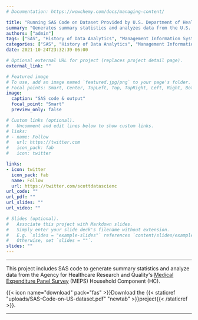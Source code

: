 ```yaml
---
# Documentation: https://wowchemy.com/docs/managing-content/

title: "Running SAS Code on Dataset Provided by U.S. Department of Health & Human Services"
summary: "Generates summary statistics and analyzes data from the U.S. Department of Health and Human Services."
authors: ["admin"]
tags: ["SAS", "History of Data Analytics", "Management Information Systems", "MIS500"] 
categories: ["SAS", "History of Data Analytics", "Management Information Systems", "MIS500"] 
date: 2021-10-24T23:32:39-06:00

# Optional external URL for project (replaces project detail page).
external_link: ""

# Featured image
# To use, add an image named `featured.jpg/png` to your page's folder.
# Focal points: Smart, Center, TopLeft, Top, TopRight, Left, Right, BottomLeft, Bottom, BottomRight.
image:
  caption: "SAS code & output"
  focal_point: "Smart"
  preview_only: false

# Custom links (optional).
#   Uncomment and edit lines below to show custom links.
# links:
# - name: Follow
#   url: https://twitter.com
#   icon_pack: fab
#   icon: twitter

links:
- icon: twitter
  icon_pack: fab
  name: Follow
  url: https://twitter.com/scottdatascienc
url_code: ""
url_pdf: ""
url_slides: ""
url_video: ""

# Slides (optional).
#   Associate this project with Markdown slides.
#   Simply enter your slide deck's filename without extension.
#   E.g. `slides = "example-slides"` references `content/slides/example-slides.md`.
#   Otherwise, set `slides = ""`.
slides: ""
---
```

<hr/>

This project includes SAS code to generate summary statistics and analyze data from the Agency for Healthcare Research and Quality's [Medical Expenditure Panel Survey](https://github.com/HHS-AHRQ/MEPS) (MEPS) Household Component (HC).

{{< icon name="download" pack="fas" >}}Download the {{< staticref "uploads/SAS-Code-on-US-dataset.pdf" "newtab" >}}project{{< /staticref >}}.
<hr/>
